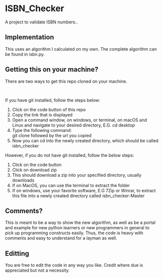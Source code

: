 # ISBN_Checker
A project to validate ISBN numbers..

<h2>Implementation</h2>
<p>This uses an algorithm I calculated on my own. The complete algorithm can be found in isbn.py.</p>
<h2>Getting this on your machine? </h2>
<p>There are two ways to get this repo cloned on your machine.</p>
<br>
<p>If you have git installed, follow the steps below:</p>
<ol>
<li>Click on the code button of this repo</li>
<li>Copy the link that is displayed</li>
<li>Open a command window, on windows, or terminal, on macOS and Linux and navigate to your desired directory, E.G. cd desktop</li>
<li>Type the following command: <br>git clone followed by the url you copied</li>
<li>Now you can cd into the newly created directory, which should be called isbn_checker</li>
</ol>
<p>However, if you do not have git installed, follow the below steps:</p>
<ol>
<li>Click on the code button</li>
<li>Click on download zip</li>
<li>This should download a zip into your specified directory, usually downloads</li>
<li>If on MacOS, you can use the terminal to extract the folder</li>
<li>If on windows, use your favorite software, E.G 7Zip or Winrar, to extract this file into a newly created directory called isbn_checker-Master</li>
</ol>
<h2>Comments?</h2>
This is meant to be a way to show the new algorithm, as well as be a portal and example for new python learners or new programmers in general to pick up programming constructs easily. Thus, the code is heavy with comments and easy to understand for a layman as well.
<h2>Editting</h2>
You are free to edit the code in any way you like. Credit where due is appreciated but not a necessity.
